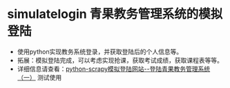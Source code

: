 # simulatelogin 青果教务管理系统的模拟登陆
- 使用python实现教务系统登录，并获取登陆后的个人信息等。
- 拓展：模拟登陆完成，可以考虑实现抢课，获取考试成绩，获取课程表等等。
- 详细信息请查看：[python-scrapy模拟登陆网站--登陆青果教务管理系统（一）](https://blog.csdn.net/qq_28817739/article/details/80119328)
测试使用
